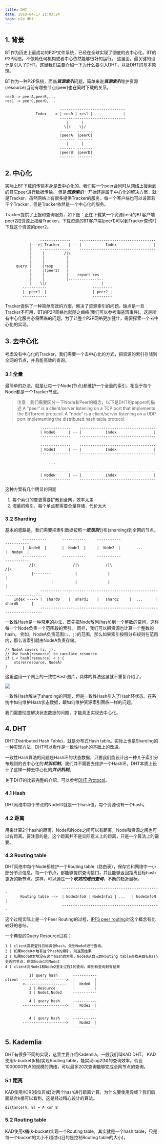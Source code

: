```yaml
---
title: DHT
date: 2018-04-17 21:03:24
tags: p2p dht
---
```


## 1. 背景
BT作为历史上最成功的P2P文件系统，已经在全球实现了彻底的去中心化。BT的P2P网络，不依赖任何机构或者中心依然能够很好的运行。
这里面，最关键的设计是引入了DHT。这里我们主要介绍一下为什么要引入DHT，以及DHT的基本原理。

BT作为一种P2P系统，面临***资源索引***问题，简单来说***资源索引***维护资源(resource)当前有哪些节点(peer)也在同时下载的关系。

```
res0 -> peerA,peerB,...
res1 -> peerC,peerD,...

                         ------------------------------
              Index ---> | res0 | res1 | ...          |
                         ------------------------------
                            |      |
                           \|/    \|/
                         ------- -------
                         |peerA| |peerC|
                         ------- -------
                            |      |
                         ------- -------
                         |peerB| |peerD|
                         ------- -------

```


## 2. 中心化

实际上BT下载的传输本身是去中心化的，我们每一个peer会同时从网络上搜索到的其它peer进行数据传输。
但是***资源索引***一开始还是属于中心化的解决方案，就是Tracker。虽然网络上有很多提供Tracker的服务，每一个客户端也可以设置若干个Tracker，但是Tracker依然是一个中心化的服务。

Tracker提供了上报和查询服务，如下图：正在下载某一个资源(res)的BT客户端peer2把资源上报给Tracker。下载资源的BT客户端(peer1)可以到Tracker查询时下载这个资源的peer2。


```

                --------------    -----------------------------------
           |--->| Tracker    | -- |           Index                 |
           |    --------------    -----------------------------------
           |     |         /|\   
           |     |          |
           |     |          |
     query |     |resp      |
           |     |(peer2)   |
           |     |          |    report res
           |     |          |----------------
           |    \|/                         |
        -----------                     ---------
        |  peer1  |                     | peer2 |
        -----------                     ---------
```

Tracker提供了一种简单高效的方案，解决了资源索引的问题。缺点是一旦Tracker不可用，BT的P2P网络也就随之瘫痪(我们可以参考海盗湾事件)。这是所有中心化服务必将面临的问题，为了让整个P2P网络更加健壮，需要探索一个去中心化的实现。

## 3. 去中心化

考虑没有中心化的Tracker，我们需要一个去中心化的方式，把资源的索引存储到全网的节点，并且能高效的查询。

### 3.1 全量
最简单的办法，就是让每一个Node(节点)都维护一个全量的索引，相当于每个Node都是一个Tracker节点。

> 注意：我们需要区分一下Node和Peer的概念，以下是DHT的papper的描述
> A "peer" is a client/server listening on a TCP port that implements the BitTorrent protocol. A "node" is a client/server listening on a UDP port implementing the distributed hash table protocol. 

```
                --------------    -----------------------------------
                | Node0      | -- |           Index                 |
                --------------    -----------------------------------

                --------------    -----------------------------------
                | Node1      | -- |           Index                 |
                --------------    -----------------------------------
                    
                    ...

                --------------    -----------------------------------
                | NodeN      | -- |           Index                 |
                --------------    -----------------------------------
```

这种方案有几个明显的问题

1. 每个索引的变更需要扩散到全网，效率太差
2. 海量的索引，每个单点都需要全量存储，代价太大

### 3.2 Sharding
基本的思路是，我们需要把索引数据按照***一定规则***分布(sharding)到全网的节点。


```
        -----------       -----------     -----------                   -----------
        |  Node0  |       |  Node1  |     |  Node2  |       ...         |  NodeN  |
        -----------       -----------     -----------                   -----------
           /|\                 /|\            /|\                            /|\
            |--------           |              |                              |
                     |          |              |                              |
                -----------------------------------------------------------------------
    Index ----> |  shard0    |  shard1    |   shard2     |  ...      |    shardN      |
                -----------------------------------------------------------------------

```

一致性Hash是一种常用的办法，首先把Node散列(hash<NodeID>)到一个整数的空间，这样每一个Node负责一个范围段的索引。
同样，我们可以把资源也计算一个整数的hash。
例如，NodeA负责范围`[i, j)`的范围，那么如果索引按照分布规则在范围内，那么该索引就由NodeA负责存储。

```
// NodeA covers [i, j).
// Use hash(resource) to caculate resource.
if i < hash(resource) < j {
    store(resource, NodeA) 
}
```

这里盗用一个网上的一致性Hash图片，具体的算法这里就不重复介绍了。

![](/images/dht-constant-hash.jpg)

一致性Hash解决了sharding的问题，但是一致性Hash引入了Hash环状态。在系统中如何维护Hash状态数据，跟如何维护资源索引面临一样的问题。

我们需要彻底解决状态数据的问题，才能真正实现去中心化。

## 4. DHT
DHT(Distributed Hash Table)，就是分布式Hash table。实际上也是Sharding的一种实现方法，DHT可以看作是一致性Hash的基础上的改进。

一致性Hash算法的问题是Hash环的状态数据，只要我们能设计出一种关于索引分布规则的去中心化的***共识机制***，我们并不需要去维护一个Hash环。DHT本质上设计了这样一种去中心化的***共识机制***。

关于DHT的比较完整的介绍，可以参考[DHT Protocol](http://www.bittorrent.org/beps/bep_0005.html)。

### 4.1 Hash

DHT网络中每个节点的NodeID就是一个hash值，每个资源也有一个hash。

### 4.2 距离

用来计算2个hash的距离，Node和Node之间可以有距离，Node和资源之间也可以有距离。要注意的是，这个距离并不是实际意义上的距离，只是一个算法上的需要。

### 4.3 Routing table
DHT网络中每个Node都维护一个Routing table（路由表），保存它和网络中一小部分节点信息。每一个节点，都能够提供查询接口，并且能够返回距离目标hash更近的新节点。这样，可以通过一个***收敛的递归查询***，不断的趋近目标。

```
                          ---------------------------------------------
       Routing table -->  | NodeInfo0 | NodeInfo1 | ...   | NodeInfoN |
                          ---------------------------------------------

```

这个过程实际上是一个Peer Routing的过程，[IPFS peer routing](https://github.com/libp2p/specs/blob/master/4-architecture.md#41-peer-routing)对这个概念有比较好的总结。

一个典型的Query Resource过程：
```
1 ) client需要查找目标资源hash，先到Node0进行查询。
2 ) 如果Node0本地有这个hash的索引，则返回结果
3 ) 如果Node0本地没有这个hash的索引，Node0从自己的Routing table查找离目标hash更近的节点，例如Node1和Node2
4 ) client对Node1和Node2重复过程1的查询，直到有查询到有结果

           1) query hash       -----------
client  -------------------->  |         |
        <-------------------   |  Node0  |
           2 ) Resource        |         |
           3 ) Node1,Node2     -----------

           4 ) query hash      -----------
        -------------------->  |  Node1  |
                               -----------

           4 ) query hash      -----------
        -------------------->  |  Node2  |
                               -----------

```


## 5. Kademlia
DHT有很多不同的实现，这里主要介绍Kademlia，一般我们叫KAD DHT。
KAD使用k-bucket(k桶)实现Routing table，能实现log2(N)的查询效率。假设1000000节点的规模的网络，可以最多20次查询能够完成全网节点的查询。

### 5.1 距离

KAD使用XOR(按位异或)对两个hash进行距离计算，为什么要使用异或？我们后面结合k桶可以看到，这是经过精心设计的算法。

```
distance(A, B) = A xor B
```

### 5.2 Routing table

KAD使用k桶(k-bucket)实现一个Routing table，其实就是一个hash table，只是每一个bucket的大小不超过k(目的是控制Routing table的大小)。

```

```

